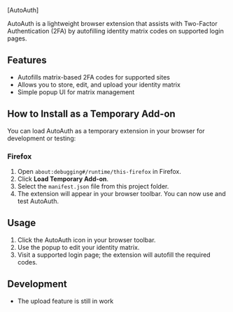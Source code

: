 [AutoAuth]

AutoAuth is a lightweight browser extension that assists with Two-Factor Authentication (2FA) by autofilling identity matrix codes on supported login pages.

## Features
- Autofills matrix-based 2FA codes for supported sites
- Allows you to store, edit, and upload your identity matrix
- Simple popup UI for matrix management

## How to Install as a Temporary Add-on

You can load AutoAuth as a temporary extension in your browser for development or testing:

### Firefox
1. Open `about:debugging#/runtime/this-firefox` in Firefox.
2. Click **Load Temporary Add-on**.
3. Select the `manifest.json` file from this project folder.
4. The extension will appear in your browser toolbar. You can now use and test AutoAuth.

## Usage
1. Click the AutoAuth icon in your browser toolbar.
2. Use the popup to edit your identity matrix.
3. Visit a supported login page; the extension will autofill the required codes.

## Development

- The upload feature is still in work

